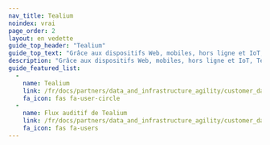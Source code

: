 ```yaml
---
nav_title: Tealium
noindex: vrai
page_order: 2
layout: en vedette
guide_top_header: "Tealium"
guide_top_text: "Grâce aux dispositifs Web, mobiles, hors ligne et IoT, Tealium connecte les données de ses clients pour aider les marques à se connecter avec leurs clients. L’écosystème d’intégration clé en main de Tealium prend en charge plus de 1 200 fournisseurs et technologies côté serveur et côté client, permettant aux marques de créer une infrastructure de données clients unifiée en temps réel."
description: "Grâce aux dispositifs Web, mobiles, hors ligne et IoT, Tealium connecte les données de ses clients pour aider les marques à se connecter avec leurs clients. L’écosystème d’intégration clé en main de Tealium prend en charge plus de 1 200 fournisseurs et technologies côté serveur et côté client, permettant aux marques de créer une infrastructure de données clients unifiée en temps réel."
guide_featured_list:
  - 
    name: Tealium
    link: /fr/docs/partners/data_and_infrastructure_agility/customer_data_platform/tealium/tealium/
    fa_icon: fas fa-user-circle
  - 
    name: Flux auditif de Tealium
    link: /fr/docs/partners/data_and_infrastructure_agility/customer_data_platform/tealium/tealium_audience_stream/
    fa_icon: fas fa-users
---
```


<br>
